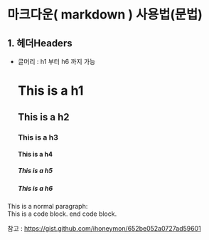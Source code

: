 # 마크다운( markdown ) 사용법(문법)  
## 1. 헤더Headers  
* 글머리 : h1 부터 h6 까지 가능  
    # This is a h1  
    ## This is a h2  
    ### This is a h3  
    #### This is a h4  
    ##### This is a h5  
    ##### This is a h6    
This is a normal paragraph:  
    This is a code block. 
end code block.

참고 : <https://gist.github.com/ihoneymon/652be052a0727ad59601>
